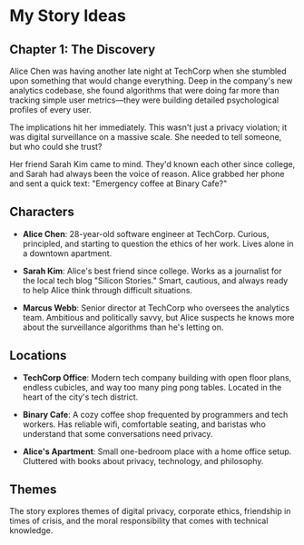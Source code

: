 # My Story Ideas

## Chapter 1: The Discovery

Alice Chen was having another late night at TechCorp when she stumbled upon something that would change everything. Deep in the company's new analytics codebase, she found algorithms that were doing far more than tracking simple user metrics—they were building detailed psychological profiles of every user.

The implications hit her immediately. This wasn't just a privacy violation; it was digital surveillance on a massive scale. She needed to tell someone, but who could she trust?

Her friend Sarah Kim came to mind. They'd known each other since college, and Sarah had always been the voice of reason. Alice grabbed her phone and sent a quick text: "Emergency coffee at Binary Cafe?"

## Characters

- **Alice Chen**: 28-year-old software engineer at TechCorp. Curious, principled, and starting to question the ethics of her work. Lives alone in a downtown apartment.

- **Sarah Kim**: Alice's best friend since college. Works as a journalist for the local tech blog "Silicon Stories." Smart, cautious, and always ready to help Alice think through difficult situations.

- **Marcus Webb**: Senior director at TechCorp who oversees the analytics team. Ambitious and politically savvy, but Alice suspects he knows more about the surveillance algorithms than he's letting on.

## Locations

- **TechCorp Office**: Modern tech company building with open floor plans, endless cubicles, and way too many ping pong tables. Located in the heart of the city's tech district.

- **Binary Cafe**: A cozy coffee shop frequented by programmers and tech workers. Has reliable wifi, comfortable seating, and baristas who understand that some conversations need privacy.

- **Alice's Apartment**: Small one-bedroom place with a home office setup. Cluttered with books about privacy, technology, and philosophy.

## Themes

The story explores themes of digital privacy, corporate ethics, friendship in times of crisis, and the moral responsibility that comes with technical knowledge.